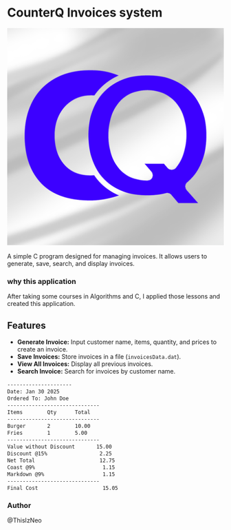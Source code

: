 # CounterQ Invoices system

<img src="./conterQIcon.png">

A simple C program designed for managing invoices. It allows users to generate, save, search, and display invoices.

### why this application

After taking some courses in Algorithms and C, I applied those lessons and created this application.

## Features

- **Generate Invoice:** Input customer name, items, quantity, and prices to create an invoice.
- **Save Invoices:** Store invoices in a file (`invoicesData.dat`).
- **View All Invoices:** Display all previous invoices.
- **Search Invoice:** Search for invoices by customer name.

```
---------------------
Date: Jan 30 2025
Ordered To: John Doe
------------------------------
Items        Qty      Total
------------------------------
Burger       2        10.00
Fries        1        5.00
------------------------------
Value without Discount       15.00
Discount @15%                 2.25
Net Total                     12.75
Coast @9%                      1.15
Markdown @9%                   1.15
------------------------------
Final Cost                     15.05
```
### Author
@ThisIzNeo


